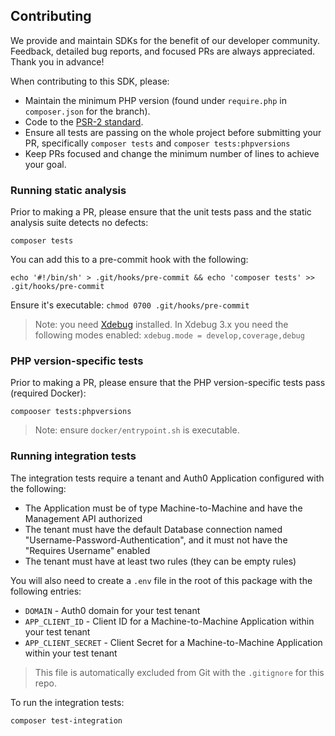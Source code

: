 ## Contributing

We provide and maintain SDKs for the benefit of our developer community. Feedback, detailed bug reports, and focused PRs are always appreciated. Thank you in advance!

When contributing to this SDK, please:

- Maintain the minimum PHP version (found under `require.php` in `composer.json` for the branch).
- Code to the [PSR-2 standard](https://github.com/php-fig/fig-standards/blob/master/accepted/PSR-2-coding-style-guide.md).
- Ensure all tests are passing on the whole project before submitting your PR, specifically `composer tests` and `composer tests:phpversions`
- Keep PRs focused and change the minimum number of lines to achieve your goal.

### Running static analysis

Prior to making a PR, please ensure that the unit tests pass and the static analysis suite detects no defects:

`composer tests`

You can add this to a pre-commit hook with the following:

```
echo '#!/bin/sh' > .git/hooks/pre-commit && echo 'composer tests' >> .git/hooks/pre-commit
```

Ensure it's executable: `chmod 0700 .git/hooks/pre-commit`

> Note: you need [Xdebug](https://xdebug.org/) installed. In Xdebug 3.x you need the following modes enabled: `xdebug.mode = develop,coverage,debug`

### PHP version-specific tests

Prior to making a PR, please ensure that the PHP version-specific tests pass (required Docker):

`compooser tests:phpversions`

> Note: ensure `docker/entrypoint.sh` is executable.

### Running integration tests

The integration tests require a tenant and Auth0 Application configured with the following:

- The Application must be of type Machine-to-Machine and have the Management API authorized
- The tenant must have the default Database connection named "Username-Password-Authentication", and it must not have the "Requires Username" enabled
- The tenant must have at least two rules (they can be empty rules)

You will also need to create a `.env` file in the root of this package with the following entries:

- `DOMAIN` - Auth0 domain for your test tenant
- `APP_CLIENT_ID` - Client ID for a Machine-to-Machine Application within your test tenant
- `APP_CLIENT_SECRET` - Client Secret for a Machine-to-Machine Application within your test tenant
 
> This file is automatically excluded from Git with the `.gitignore` for this repo.

To run the integration tests:

`composer test-integration`

